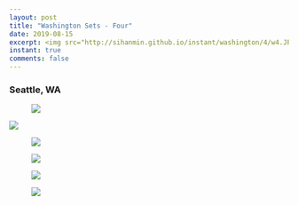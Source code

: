 ```yaml
---
layout: post
title: "Washington Sets - Four"
date: 2019-08-15
excerpt: <img src="http://sihanmin.github.io/instant/washington/4/w4.JPG">
instant: true
comments: false
---
```

### Seattle, WA

<figure>
	<a href="http://sihanmin.github.io/instant/washington/4/w4.JPG"><img src="http://sihanmin.github.io/instant/washington/4/w4.JPG"></a>
</figure

<figure>
	<a href="http://sihanmin.github.io/instant/washington/4/1.JPG"><img src="http://sihanmin.github.io/instant/washington/4/1.JPG"></a>
</figure>
<figure>
	<a href="http://sihanmin.github.io/instant/washington/4/2.JPG"><img src="http://sihanmin.github.io/instant/washington/4/2.JPG"></a>
</figure>
<figure>
	<a href="http://sihanmin.github.io/instant/washington/4/3.JPG"><img src="http://sihanmin.github.io/instant/washington/4/3.JPG"></a>
</figure>
<figure>
	<a href="http://sihanmin.github.io/instant/washington/4/4.JPG"><img src="http://sihanmin.github.io/instant/washington/4/4.JPG"></a>
</figure>
<figure>
	<a href="http://sihanmin.github.io/instant/washington/4/5.JPG"><img src="http://sihanmin.github.io/instant/washington/4/5.JPG"></a>
</figure>
